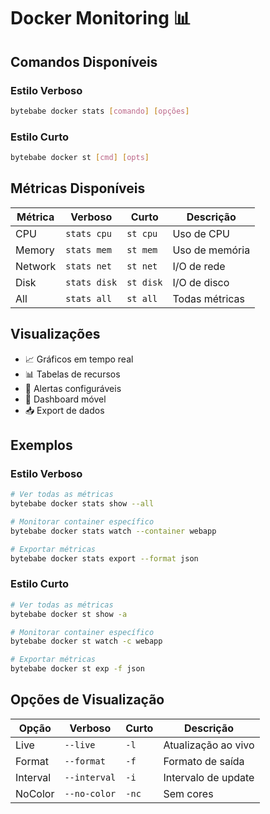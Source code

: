 # Docker Monitoring 📊

## Comandos Disponíveis

### Estilo Verboso
```bash
bytebabe docker stats [comando] [opções]
```

### Estilo Curto
```bash
bytebabe docker st [cmd] [opts]
```

## Métricas Disponíveis

| Métrica | Verboso | Curto | Descrição |
|---------|---------|-------|-----------|
| CPU | `stats cpu` | `st cpu` | Uso de CPU |
| Memory | `stats mem` | `st mem` | Uso de memória |
| Network | `stats net` | `st net` | I/O de rede |
| Disk | `stats disk` | `st disk` | I/O de disco |
| All | `stats all` | `st all` | Todas métricas |

## Visualizações

- 📈 Gráficos em tempo real
- 📊 Tabelas de recursos
- 🎯 Alertas configuráveis
- 📱 Dashboard móvel
- 📥 Export de dados

## Exemplos

### Estilo Verboso
```bash
# Ver todas as métricas
bytebabe docker stats show --all

# Monitorar container específico
bytebabe docker stats watch --container webapp

# Exportar métricas
bytebabe docker stats export --format json
```

### Estilo Curto
```bash
# Ver todas as métricas
bytebabe docker st show -a

# Monitorar container específico
bytebabe docker st watch -c webapp

# Exportar métricas
bytebabe docker st exp -f json
```

## Opções de Visualização

| Opção | Verboso | Curto | Descrição |
|-------|---------|-------|-----------|
| Live | `--live` | `-l` | Atualização ao vivo |
| Format | `--format` | `-f` | Formato de saída |
| Interval | `--interval` | `-i` | Intervalo de update |
| NoColor | `--no-color` | `-nc` | Sem cores |